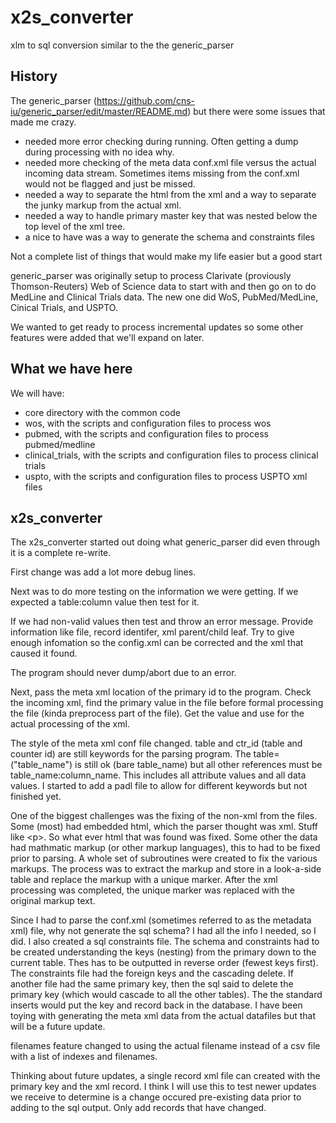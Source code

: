 # x2s_converter
xlm to sql conversion similar to the the generic_parser

## History

The generic_parser (https://github.com/cns-iu/generic_parser/edit/master/README.md) but there were some issues that made me crazy.   
- needed more error checking during running.  Often getting a dump during processing with no idea why.
- needed more checking of the meta data conf.xml file versus the actual incoming data stream.  Sometimes items missing from the conf.xml would not be flagged and just be missed.
- needed a way to separate the html from the xml and a way to separate the junky markup from the actual xml.
- needed a way to handle primary master key that was nested below the top level of the xml tree.
- a nice to have was a way to generate the schema and constraints files

Not a complete list of things that would make my life easier but a good start

generic_parser was originally setup to process Clarivate (proviously Thomson-Reuters) Web of Science data to start with and then go on to do MedLine and Clinical Trials data.  The new one did WoS, PubMed/MedLine, Cinical Trials, and USPTO.

We wanted to get ready to process incremental updates so some other features were added that we'll expand on later.

## What we have here

We will have:
- core directory with the common code
- wos, with the scripts and configuration files to process wos
- pubmed, with the scripts and configuration files to process pubmed/medline
- clinical_trials, with the scripts and configuration files to process clinical trials
- uspto, with the scripts and configuration files to process USPTO xml files

## x2s_converter

The x2s_converter started out doing what generic_parser did even through it is a complete re-write.

First change was add a lot more debug lines.

Next was to do more testing on the information we were getting.  If we expected a table:column value then test for it.

If we had non-valid values then test and throw an error message.  Provide information like file, record identifer, xml parent/child leaf.  Try to give enough infomation so the config.xml can be corrected and the xml that caused it found.

The program should never dump/abort due to an error.

Next, pass the meta xml location of the primary id to the program.  Check the incoming xml, find the primary value in the file before formal processing the file (kinda preprocess part of the file).  Get the value and use for the actual processing of the xml.

The style of the meta xml conf file changed.  table and ctr_id (table and counter id) are still keywords for the parsing program.  The table=("table_name") is still ok (bare table_name) but all other references must be table_name:column_name.  This includes all attribute values and all data values.  I started to add a padl file to allow for different keywords but not finished yet.

One of the biggest challenges was the fixing of the non-xml from the files.  Some (most) had embedded html, which the parser thought was xml.  Stuff like \<p\>.   So what ever html that was found was fixed.  Some other the data had mathmatic markup (or other markup languages), this to had to be fixed prior to parsing.  A whole set of subroutines were created to fix the various markups.  The process was to extract the markup and store in a look-a-side table and replace the markup with a unique marker.   After the xml processing was completed, the unique marker was replaced with the original markup text.

Since I had to parse the conf.xml (sometimes referred to as the metadata xml) file, why not generate the sql schema?  I had all the info I needed, so I did.  I also created a sql constraints file.  The schema and constraints had to be created understanding the keys (nesting) from the primary down to the current table.  Thes has to be outputted in reverse order (fewest keys first).  The constraints file had the foreign keys and the cascading delete.  If another file had the same primary key, then the sql said to delete the primary key (which would cascade to all the other tables).  The the standard inserts would put the key and record back in the database.  I have been toying with generating the meta xml data from the actual datafiles but that will be a future update.

filenames feature changed to using the actual filename instead of a csv file with a list of indexes and filenames.

Thinking about future updates, a single record xml file can created with the primary key and the xml record.  I think I will use this to test newer updates we receive to determine is a change occured pre-existing data prior to adding to the sql output.  Only add records that have changed.  

